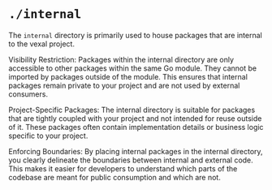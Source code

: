 # `./internal`

The `internal` directory is primarily used to house packages that are internal to the vexal project.

Visibility Restriction: Packages within the internal directory are only accessible to other packages within the same Go module. They cannot be imported by packages outside of the module. This ensures that internal packages remain private to your project and are not used by external consumers.

Project-Specific Packages: The internal directory is suitable for packages that are tightly coupled with your project and not intended for reuse outside of it. These packages often contain implementation details or business logic specific to your project.

Enforcing Boundaries: By placing internal packages in the internal directory, you clearly delineate the boundaries between internal and external code. This makes it easier for developers to understand which parts of the codebase are meant for public consumption and which are not.
